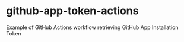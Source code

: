 # github-app-token-actions
Example of GitHub Actions workflow retrieving GitHub App Installation Token

